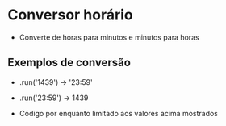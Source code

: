# Conversor horário

- Converte de horas para minutos e minutos para horas

## Exemplos de conversão

- .run('1439') -> '23:59'
- .run('23:59') -> 1439

- Código por enquanto limitado aos valores acima mostrados